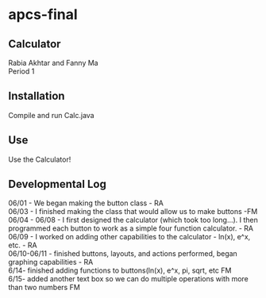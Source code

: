 # apcs-final
Calculator 
------
Rabia Akhtar and Fanny Ma <br>
Period 1<br>



Installation 
---------
Compile and run Calc.java <br>

Use
----
Use the Calculator! <br>


Developmental Log 
-------
06/01 - We began making the button class - RA <br>
06/03 - I finished making the class that would allow us to make buttons -FM <br>
06/04 - 06/08 - I first designed the calculator (which took too long...). I then programmed each button to work as a simple four function calculator. - RA <br>
06/09 - I worked on adding other capabilities to the calculator - ln(x), e^x, etc. - RA<br>
06/10-06/11 - finished buttons, layouts, and actions performed, began graphing capabilities - RA <br>
6/14- finished adding functions to buttons(ln(x), e^x, pi, sqrt, etc  FM <br>
6/15- added another text box so we can do multiple operations with more than two numbers FM <br>


